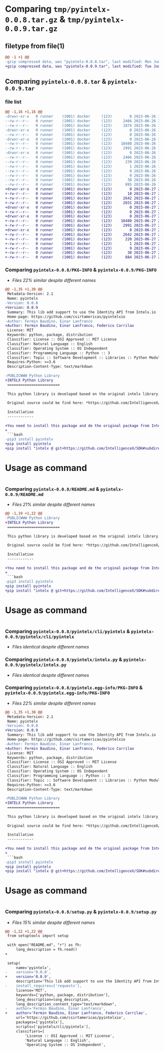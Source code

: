 # Comparing `tmp/pyintelx-0.0.8.tar.gz` & `tmp/pyintelx-0.0.9.tar.gz`

## filetype from file(1)

```diff
@@ -1 +1 @@
-gzip compressed data, was "pyintelx-0.0.8.tar", last modified: Mon Jun 26 19:32:48 2023, max compression
+gzip compressed data, was "pyintelx-0.0.9.tar", last modified: Tue Jun 27 21:49:23 2023, max compression
```

## Comparing `pyintelx-0.0.8.tar` & `pyintelx-0.0.9.tar`

### file list

```diff
@@ -1,16 +1,16 @@
-drwxr-xr-x   0 runner    (1001) docker     (123)        0 2023-06-26 19:32:48.082282 pyintelx-0.0.8/
--rw-r--r--   0 runner    (1001) docker     (123)     2466 2023-06-26 19:32:48.078282 pyintelx-0.0.8/PKG-INFO
--rw-r--r--   0 runner    (1001) docker     (123)     1874 2023-06-26 19:32:38.000000 pyintelx-0.0.8/README.md
-drwxr-xr-x   0 runner    (1001) docker     (123)        0 2023-06-26 19:32:48.078282 pyintelx-0.0.8/pyintelx/
--rw-r--r--   0 runner    (1001) docker     (123)        0 2023-06-26 19:32:38.000000 pyintelx-0.0.8/pyintelx/__init__.py
-drwxr-xr-x   0 runner    (1001) docker     (123)        0 2023-06-26 19:32:48.078282 pyintelx-0.0.8/pyintelx/cli/
--rw-r--r--   0 runner    (1001) docker     (123)    10480 2023-06-26 19:32:38.000000 pyintelx-0.0.8/pyintelx/cli/pyintelx
--rw-r--r--   0 runner    (1001) docker     (123)     2991 2023-06-26 19:32:38.000000 pyintelx-0.0.8/pyintelx/intelx.py
-drwxr-xr-x   0 runner    (1001) docker     (123)        0 2023-06-26 19:32:48.078282 pyintelx-0.0.8/pyintelx.egg-info/
--rw-r--r--   0 runner    (1001) docker     (123)     2466 2023-06-26 19:32:48.000000 pyintelx-0.0.8/pyintelx.egg-info/PKG-INFO
--rw-r--r--   0 runner    (1001) docker     (123)      239 2023-06-26 19:32:48.000000 pyintelx-0.0.8/pyintelx.egg-info/SOURCES.txt
--rw-r--r--   0 runner    (1001) docker     (123)        1 2023-06-26 19:32:48.000000 pyintelx-0.0.8/pyintelx.egg-info/dependency_links.txt
--rw-r--r--   0 runner    (1001) docker     (123)        9 2023-06-26 19:32:48.000000 pyintelx-0.0.8/pyintelx.egg-info/requires.txt
--rw-r--r--   0 runner    (1001) docker     (123)        9 2023-06-26 19:32:48.000000 pyintelx-0.0.8/pyintelx.egg-info/top_level.txt
--rw-r--r--   0 runner    (1001) docker     (123)       38 2023-06-26 19:32:48.082282 pyintelx-0.0.8/setup.cfg
--rw-r--r--   0 runner    (1001) docker     (123)      895 2023-06-26 19:32:38.000000 pyintelx-0.0.8/setup.py
+drwxr-xr-x   0 runner    (1001) docker     (123)        0 2023-06-27 21:49:23.213893 pyintelx-0.0.9/
+-rw-r--r--   0 runner    (1001) docker     (123)       18 2023-06-27 21:49:11.000000 pyintelx-0.0.9/MANIFEST.in
+-rw-r--r--   0 runner    (1001) docker     (123)     2642 2023-06-27 21:49:23.213893 pyintelx-0.0.9/PKG-INFO
+-rw-r--r--   0 runner    (1001) docker     (123)     2031 2023-06-27 21:49:11.000000 pyintelx-0.0.9/README.md
+drwxr-xr-x   0 runner    (1001) docker     (123)        0 2023-06-27 21:49:23.213893 pyintelx-0.0.9/pyintelx/
+-rw-r--r--   0 runner    (1001) docker     (123)        0 2023-06-27 21:49:11.000000 pyintelx-0.0.9/pyintelx/__init__.py
+drwxr-xr-x   0 runner    (1001) docker     (123)        0 2023-06-27 21:49:23.213893 pyintelx-0.0.9/pyintelx/cli/
+-rw-r--r--   0 runner    (1001) docker     (123)    10480 2023-06-27 21:49:11.000000 pyintelx-0.0.9/pyintelx/cli/pyintelx
+-rw-r--r--   0 runner    (1001) docker     (123)     2991 2023-06-27 21:49:11.000000 pyintelx-0.0.9/pyintelx/intelx.py
+drwxr-xr-x   0 runner    (1001) docker     (123)        0 2023-06-27 21:49:23.213893 pyintelx-0.0.9/pyintelx.egg-info/
+-rw-r--r--   0 runner    (1001) docker     (123)     2642 2023-06-27 21:49:23.000000 pyintelx-0.0.9/pyintelx.egg-info/PKG-INFO
+-rw-r--r--   0 runner    (1001) docker     (123)      220 2023-06-27 21:49:23.000000 pyintelx-0.0.9/pyintelx.egg-info/SOURCES.txt
+-rw-r--r--   0 runner    (1001) docker     (123)        1 2023-06-27 21:49:23.000000 pyintelx-0.0.9/pyintelx.egg-info/dependency_links.txt
+-rw-r--r--   0 runner    (1001) docker     (123)        9 2023-06-27 21:49:23.000000 pyintelx-0.0.9/pyintelx.egg-info/top_level.txt
+-rw-r--r--   0 runner    (1001) docker     (123)       38 2023-06-27 21:49:23.213893 pyintelx-0.0.9/setup.cfg
+-rw-r--r--   0 runner    (1001) docker     (123)      884 2023-06-27 21:49:11.000000 pyintelx-0.0.9/setup.py
```

### Comparing `pyintelx-0.0.8/PKG-INFO` & `pyintelx-0.0.9/PKG-INFO`

 * *Files 22% similar despite different names*

```diff
@@ -1,35 +1,38 @@
 Metadata-Version: 2.1
 Name: pyintelx
-Version: 0.0.8
+Version: 0.0.9
 Summary: This lib add support to use the Identity API from Intelx.io
 Home-page: https://github.com/csirtamericas/pyintelxio
-Author: Fermin Baudino, Einar Lanfranco
+Author: Fermin Baudino, Einar Lanfranco, Federico Carrilao
 License: MIT
 Keywords: python, package, distribution
 Classifier: License :: OSI Approved :: MIT License
 Classifier: Natural Language :: English
 Classifier: Operating System :: OS Independent
 Classifier: Programming Language :: Python :: 3
 Classifier: Topic :: Software Development :: Libraries :: Python Modules
 Requires-Python: >=3.6
 Description-Content-Type: text/markdown
 
-PUBLICWWW Python Library   
+INTELX Python Library   
 ========================
 
 This python library is developed based on the original intelx library, but adding the functionality to use Intelx.io Identity API.
 
 Original source could be find here: *https://github.com/IntelligenceX/SDK/tree/master/Python*
 
 Installation
 ------------
 
+You need to install this package and de the original package from IntelX.io
+
 ```bash
-pip3 install pyintelx
+pip install pyintelx
+pip install "intelx @ git+https://github.com/IntelligenceX/SDK#subdirectory=Python"
 ```
 
 Usage as command
 ================
 
 ```bash
```

### Comparing `pyintelx-0.0.8/README.md` & `pyintelx-0.0.9/README.md`

 * *Files 21% similar despite different names*

```diff
@@ -1,19 +1,22 @@
-PUBLICWWW Python Library   
+INTELX Python Library   
 ========================
 
 This python library is developed based on the original intelx library, but adding the functionality to use Intelx.io Identity API.
 
 Original source could be find here: *https://github.com/IntelligenceX/SDK/tree/master/Python*
 
 Installation
 ------------
 
+You need to install this package and de the original package from IntelX.io
+
 ```bash
-pip3 install pyintelx
+pip install pyintelx
+pip install "intelx @ git+https://github.com/IntelligenceX/SDK#subdirectory=Python"
 ```
 
 Usage as command
 ================
 
 ```bash
```

### Comparing `pyintelx-0.0.8/pyintelx/cli/pyintelx` & `pyintelx-0.0.9/pyintelx/cli/pyintelx`

 * *Files identical despite different names*

### Comparing `pyintelx-0.0.8/pyintelx/intelx.py` & `pyintelx-0.0.9/pyintelx/intelx.py`

 * *Files identical despite different names*

### Comparing `pyintelx-0.0.8/pyintelx.egg-info/PKG-INFO` & `pyintelx-0.0.9/pyintelx.egg-info/PKG-INFO`

 * *Files 22% similar despite different names*

```diff
@@ -1,35 +1,38 @@
 Metadata-Version: 2.1
 Name: pyintelx
-Version: 0.0.8
+Version: 0.0.9
 Summary: This lib add support to use the Identity API from Intelx.io
 Home-page: https://github.com/csirtamericas/pyintelxio
-Author: Fermin Baudino, Einar Lanfranco
+Author: Fermin Baudino, Einar Lanfranco, Federico Carrilao
 License: MIT
 Keywords: python, package, distribution
 Classifier: License :: OSI Approved :: MIT License
 Classifier: Natural Language :: English
 Classifier: Operating System :: OS Independent
 Classifier: Programming Language :: Python :: 3
 Classifier: Topic :: Software Development :: Libraries :: Python Modules
 Requires-Python: >=3.6
 Description-Content-Type: text/markdown
 
-PUBLICWWW Python Library   
+INTELX Python Library   
 ========================
 
 This python library is developed based on the original intelx library, but adding the functionality to use Intelx.io Identity API.
 
 Original source could be find here: *https://github.com/IntelligenceX/SDK/tree/master/Python*
 
 Installation
 ------------
 
+You need to install this package and de the original package from IntelX.io
+
 ```bash
-pip3 install pyintelx
+pip install pyintelx
+pip install "intelx @ git+https://github.com/IntelligenceX/SDK#subdirectory=Python"
 ```
 
 Usage as command
 ================
 
 ```bash
```

### Comparing `pyintelx-0.0.8/setup.py` & `pyintelx-0.0.9/setup.py`

 * *Files 15% similar despite different names*

```diff
@@ -1,22 +1,22 @@
 from setuptools import setup
 
 with open("README.md", "r") as fh:
     long_description = fh.read()
+    
 
 setup(
     name='pyintelx',
-    version='0.0.8',
+    version='0.0.9',
     description='This lib add support to use the Identity API from Intelx.io',
-    install_requires=['requests'],
     license='MIT',
     keywords=['python, package, distribution'],
     long_description=long_description,
     long_description_content_type="text/markdown",
-    author='Fermin Baudino, Einar Lanfranco',
+    author='Fermin Baudino, Einar Lanfranco, Federico Carrilao',
     url='https://github.com/csirtamericas/pyintelxio',
     packages=['pyintelx'],
     scripts=['pyintelx/cli/pyintelx'],
     classifiers=[
         'License :: OSI Approved :: MIT License',
         'Natural Language :: English',
         'Operating System :: OS Independent',
```

